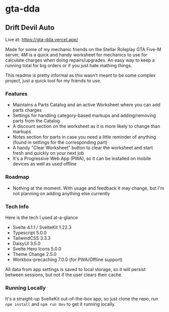 # gta-dda

## Drift Devil Auto

Live at: https://gta-dda.vercel.app/

Made for some of my mechanic friends on the Stellar Roleplay GTA Five-M server, 4M is a quick and handy worksheet for mechanics to use for calculate charges when doing repairs/upgrades.
An easy way to keep a running total for big orders or if you just hate mathing things.

This readme is pretty informal as this wasn't meant to be some complex project, just a quick tool for my friends to use.

### Features
- Maintains a Parts Catalog and an active Worksheet where you can add parts charges
- Settings for handling category-based markups and adding/removing parts from the Catalog
- A discount section on the worksheet as it is more likely to change than markups
- Notes section for parts in case you need a little reminder of anything (found in settings for the corresponding part)
- A handy "Clear Worksheet" button to clear the worksheet and start fresh and quickly on your next job
- It's a Progressive Web App (PWA), so it can be installed on mobile devices as well as used offline

### Roadmap
- Nothing at the moment. With usage and feedback it may change, but I'm not planning on adding anything else currently

### Tech Info
Here is the tech I used at-a-glance
- Svelte 4.1.1 / SvelteKit 1.22.3
- Typescript 5.0.0
- TailwindCSS 3.3.3
- DaisyUI 3.5.0
- Svelte Hero Icons 5.0.0
- Theme Change 2.5.0
- Workbox-precaching 7.0.0 (for PWA/Offline support)

All data from app settings is saved to local storage, so it will persist between sessions, but not if the user clears their cache.

### Running Locally
It's a straight-up SvelteKit out-of-the-box app, so just clone the repo, run `npm install` and `npm run dev` to get it running locally.
